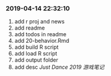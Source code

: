 ### 2019-04-14 22:32:10

1. add r proj and news
1. add readme
1. add todos in readme
1. add 20-behavior.Rmd
1. add build R script
1. add load R script
1. add output folder
1. add desc *Just Dance 2019 游戏笔记*
